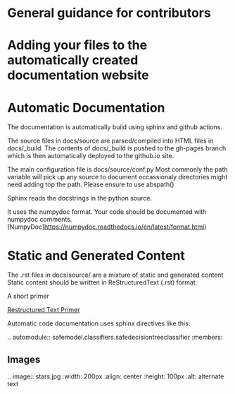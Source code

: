 # General guidance for contributors


# Adding your files to the automatically created documentation website
Automatic Documentation
=======================

The documentation is automatically build using sphinx and github actions.

The source files in docs/source are parsed/compiled into HTML files in docs/_build.
The contents of docs/_build is pushed to the gh-pages branch which is then automatically 
deployed to the github.io site. 

The main configuration file is docs/source/conf.py
Most commonly the path variable will pick up any source to document
occassionaly directories might need adding top the path. Please ensure to use abspath()

Sphinx reads the docstrings in the python source.

It uses the numpydoc format. Your code should be documented with numpydoc comments.
[NumpyDoc]https://numpydoc.readthedocs.io/en/latest/format.html) 

Static and Generated Content
============================

The .rst files in docs/source/ are a mixture of static and generated content
Static content should be written in ReStructuredText (.rst) format.

A short primer  

[Restructured Text Primer](https://thomas-cokelaer.info/tutorials/sphinx/rest_syntax.html#introduction)

Automatic code documentation uses sphinx directives like this:

.. automodule:: safemodel.classifiers.safedecisiontreeclassifier
   :members:

Images
------
 

 
.. image:: stars.jpg
    :width: 200px
    :align: center
    :height: 100px
    :alt: alternate text





